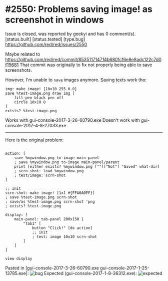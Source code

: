 
#2550: Problems saving image! as screenshot in windows
================================================================================
Issue is closed, was reported by geekyi and has 0 comment(s).
[status.built] [status.tested] [type.bug]
<https://github.com/red/red/issues/2550>

Maybe related to https://github.com/red/red/commit/853511714714b680fcf6e8e8adc122c7d0f19681
That commit was originally to fix not properly being able to save screenshots.

However, I'm unable to `save` images anymore. Saving texts work tho:
```
img: make image! [10x10 255.0.0]
save %test-image.png draw img [
    fill-pen black pen off
    circle 10x10 8
]
exists? %test-image.png
```

Works with gui-console-2017-3-26-60790.exe
Doesn't work with gui-console-2017-4-8-27033.exe

---

Here is the original problem:
```red

action: [
    save %mywindow.png to-image main-panel
    ; save %mywindow.png to-image main-panel/parent
    print [either exists? %mywindow.png [""]["Not"] "Saved" what-dir]
    ; scrn-shot: load %mywindow.png
    ; test/image: scrn-shot
]

;; init
scrn-shot: make image! [1x1 #{FFA0A0FF}]
; save %test-image.png scrn-shot
; save/as %test-image.png scrn-shot 'png
; exists? %test-image.png

display: [
    main-panel: tab-panel 200x150 [
        "tab1" [
            button "Click!" [do action]
            ;; init
            ; test: image 10x10 scrn-shot
        ]
    ]
]

view display
```
Pasted in [gui-console-2017-3-26-60790.exe gui-console-2017-1-25-13785.exe]:
![bug](https://cloud.githubusercontent.com/assets/16749930/24828312/8a9ecd90-1c73-11e7-9bdd-8e413fa1b09b.png)
Expected (gui-console-2017-1-8-36312.exe):
![expected](https://cloud.githubusercontent.com/assets/16749930/24828352/65b88614-1c74-11e7-9f8b-cd93bd0ab928.png)





